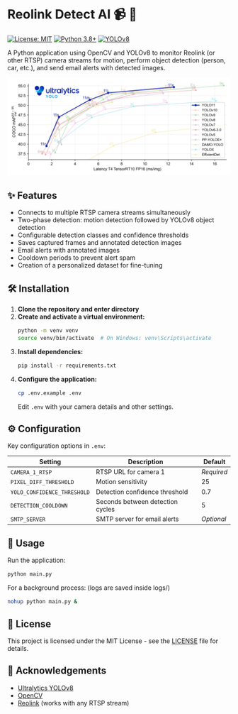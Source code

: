# Reolink Detect AI 📹 🤖

[![License: MIT](https://img.shields.io/badge/License-MIT-yellow.svg)](https://opensource.org/licenses/MIT)
[![Python 3.8+](https://img.shields.io/badge/python-3.8+-blue.svg)](https://www.python.org/downloads/)
[![YOLOv8](https://img.shields.io/badge/YOLO-v8-darkgreen.svg)](https://github.com/ultralytics/ultralytics)

A Python application using OpenCV and YOLOv8 to monitor Reolink (or other RTSP) camera streams for motion, perform object detection (person, car, etc.), and send email alerts with detected images.

<p align="center">
  <img src="https://github.com/ultralytics/assets/raw/main/yolov8/yolo-comparison-plots.png" alt="YOLOv8 Performance" width="600">
</p>

## ✨ Features

* Connects to multiple RTSP camera streams simultaneously
* Two-phase detection: motion detection followed by YOLOv8 object detection
* Configurable detection classes and confidence thresholds
* Saves captured frames and annotated detection images
* Email alerts with annotated images
* Cooldown periods to prevent alert spam
* Creation of a personalized dataset for fine-tuning

## 🛠️ Installation

1. **Clone the repository and enter directory**
2. **Create and activate a virtual environment:**
   ```bash
   python -m venv venv
   source venv/bin/activate  # On Windows: venv\Scripts\activate
   ```
3. **Install dependencies:**
   ```bash
   pip install -r requirements.txt
   ```
4. **Configure the application:**
   ```bash
   cp .env.example .env
   ```
   Edit `.env` with your camera details and other settings.

## ⚙️ Configuration

Key configuration options in `.env`:

| Setting | Description | Default |
|---------|-------------|---------|
| `CAMERA_1_RTSP` | RTSP URL for camera 1 | *Required* |
| `PIXEL_DIFF_THRESHOLD` | Motion sensitivity | 25 |
| `YOLO_CONFIDENCE_THRESHOLD` | Detection confidence threshold | 0.7 |
| `DETECTION_COOLDOWN` | Seconds between detection cycles | 5 |
| `SMTP_SERVER` | SMTP server for email alerts | *Optional* |

## 🚀 Usage

Run the application:
```bash
python main.py
```

For a background process: (logs are saved inside logs/)
```bash
nohup python main.py &
```

## 📜 License

This project is licensed under the MIT License - see the [LICENSE](LICENSE) file for details.

## 🙏 Acknowledgements

- [Ultralytics YOLOv8](https://github.com/ultralytics/ultralytics)
- [OpenCV](https://opencv.org/)
- [Reolink](https://reolink.com/) (works with any RTSP stream)
